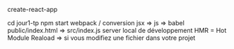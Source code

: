 create-react-app 

cd jour1-tp
npm start 
webpack /
conversion jsx => js => babel 
public/index.html => src/index.js 
server local de développement 
HMR = Hot Module Reaload => si vous modifiez une fichier dans votre projet 